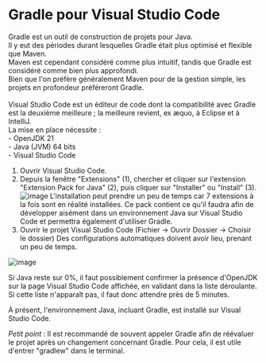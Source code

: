# Gradle pour Visual Studio Code
Gradle est un outil de construction de projets pour Java.<br/>Il y eut des périodes durant lesquelles Gradle était plus optimisé et flexible que Maven.<br/>Maven est cependant considéré comme plus intuitif, tandis que Gradle est considéré comme bien plus approfondi.<br/>Bien que l'on préfère généralement Maven pour de la gestion simple, les projets en profondeur préféreront Gradle.<br/><br/>Visual Studio Code est un éditeur de code dont la compatibilité avec Gradle est la deuxième meilleure ; la meilleure revient, ex æquo, à Eclipse et à IntelliJ.<br/>La mise en place nécessite :<br/>- OpenJDK 21<br/>- Java (JVM) 64 bits<br/>- Visual Studio Code

1. Ouvrir Visual Studio Code.
2. Depuis la fenêtre "Extensions" (1), chercher et cliquer sur l'extension "Extension Pack for Java" (2), puis cliquer sur "Installer" ou "Install" (3).
![image](https://github.com/user-attachments/assets/82d679d8-8360-41eb-8f2e-e3ffb2f9b469)
L'installation peut prendre un peu de temps car 7 extensions à la fois sont en réalité installées. 
Ce pack contient ce qu'il faudra afin de développer aisément dans un environnement Java sur Visual Studio Code et permettra également d'utiliser Gradle.
3. Ouvrir le projet Visual Studio Code (Fichier -> Ouvrir Dossier -> Choisir le dossier)
Des configurations automatiques doivent avoir lieu, prenant un peu de temps.

![image](https://github.com/user-attachments/assets/15b30238-a0aa-4d1b-9317-34edf6442d20)

Si Java reste sur 0%, il faut possiblement confirmer la présence d'OpenJDK sur la page Visual Studio Code affichée, en validant dans la liste déroulante.
Si cette liste n'apparaît pas, il faut donc attendre près de 5 minutes.

À présent, l'environnement Java, incluant Gradle, est installé sur Visual Studio Code.

*Petit point* : Il est recommandé de souvent appeler Gradle afin de réévaluer le projet après un changement concernant Gradle.
Pour cela, il est utile d'entrer "gradlew" dans le terminal.
